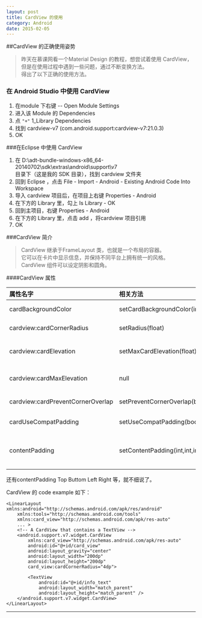 ```yaml
---
layout: post
title: CardView 的使用
category: Android
date: 2015-02-05
---
```


##CardView 的正确使用姿势    

>昨天在慕课网看一个Material Design 的教程，想尝试着使用 CardView，   
但是在使用过程中遇到一些问题，通过不断变换方法。   
得出了以下正确的使用方法。   

### 在 Android Studio 中使用 CardView   

<!-- more -->   

1. 在module 下右键 -- Open Module Settings   
2. 进入该 Module 的 Dependencies    
3. 点 `"+"` 1_Library Dependencies   
4. 找到 cardview-v7 (com.android.support:cardview-v7:21.0.3)    
5. OK    


###在Eclipse 中使用 CardView    

1. 在 D:\adt-bundle-windows-x86_64-20140702\sdk\extras\android\support\v7     
目录下（这是我的 SDK 目录），找到 cardview 文件夹    
2. 回到 Eclipse ，点击 File - Import - Android - Existing Android Code Into Workspace     
3. 导入 cardview 项目后，在项目上右键 Properties - Android    
4. 在下方的 Library 里，勾上 Is Library - OK    
5. 回到主项目，右键 Properties - Android     
6. 在下方的 Library 里，点击 add ，将cardview 项目引用    
7. OK    

###CardView 简介    

> CardView 继承于FrameLayout 类，也就是一个布局的容器。   
> 它可以在卡片中显示信息，并保持不同平台上拥有统一的风格。     
> CardView 组件可以设定阴影和圆角。     

####CardView 属性    

| 属性名字|     相关方法|   属性描述|
| :-------- | :--------| :------ |
| cardBackgroundColor |setCardBackgroundColor(int) |  CardView 背景颜色  |
| cardview:cardCornerRadius | setRadius(float) | CardView 圆角半径 |
| cardview:cardElevation | setMaxCardElevation(float) | CardView 高度（阴影）|
| cardview:cardMaxElevation | null |　CardView 最大高度 |
| cardview:cardPreventCornerOverlap|setPreventCornerOverlap(boolean)|防止圆角重叠|
| cardUseCompatPadding | setUseCompatPadding(boolean)|不懂，顾名思义吧|
| contentPadding | setContentPadding(int,int,int,int)|CardView与子控件之间的内边距|  

还有contentPadding Top Buttom Left Right 等，就不细说了。   

CardView 的 code example 如下：   

	<LinearLayout xmlns:android="http://schemas.android.com/apk/res/android"
		xmlns:tools="http://schemas.android.com/tools"
		xmlns:card_view="http://schemas.android.com/apk/res-auto"
		... >
		<!-- A CardView that contains a TextView -->
		<android.support.v7.widget.CardView
			xmlns:card_view="http://schemas.android.com/apk/res-auto"
			android:id="@+id/card_view"
			android:layout_gravity="center"
			android:layout_width="200dp"
			android:layout_height="200dp"
			card_view:cardCornerRadius="4dp">

			<TextView
				android:id="@+id/info_text"
				android:layout_width="match_parent"
				android:layout_height="match_parent" />
		</android.support.v7.widget.CardView>
	</LinearLayout>

- - - - - - - - - -    
